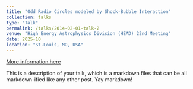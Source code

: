 ```yaml
---
title: "Odd Radio Circles modeled by Shock-Bubble Interaction"
collection: talks
type: "Talk"
permalink: /talks/2014-02-01-talk-2
venue: "High Energy Astrophysics Division (HEAD) 22nd Meeting"
date: 2025-10
location: "St.Louis, MO, USA"
---
```


[More information here](http://example2.com)

This is a description of your talk, which is a markdown files that can be all markdown-ified like any other post. Yay markdown!
